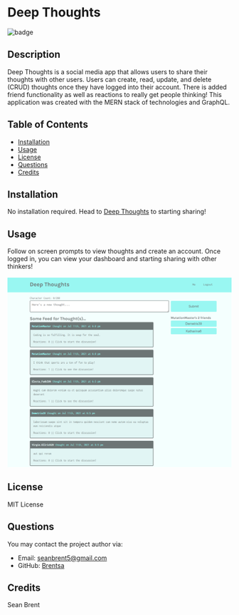 # Deep Thoughts

![badge](https://img.shields.io/badge/license-MIT%20License-green)

## Description
Deep Thoughts is a social media app that allows users to share their thoughts with other users. Users can create, read, update, and delete (CRUD) thoughts once they have logged into their account. There is added friend functionality as well as reactions to really get people thinking! This application was created with the MERN stack of technologies and GraphQL.  

## Table of Contents

* [Installation](#Installation)
* [Usage](#Usage)
* [License](#License)
* [Questions](#Questions)
* [Credits](#Credits)

## Installation
No installation required. Head to [Deep Thoughts](https://fast-plateau-23885.herokuapp.com/thought/60eaed3f340cce001516d02a) to starting sharing!

## Usage
Follow on screen prompts to view thoughts and create an account. Once logged in, you can view your dashboard and starting sharing with other thinkers!
<br><br>
![homepage screenshot](./client/src/assets/webpage.png)

## License
MIT License

## Questions
You may contact the project author via:
* Email: seanbrent5@gmail.com
* GitHub: [Brentsa](https://github.com/Brentsa)

## Credits
Sean Brent